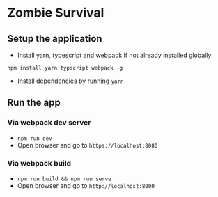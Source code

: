 # Zombie Survival

## Setup the application

- Install yarn, typescript and webpack if not already installed globally

`npm install yarn typscript webpack -g`

- Install dependencies by running `yarn`

## Run the app

### Via webpack dev server

- `npm run dev`
- Open browser and go to `https://localhost:8080`

### Via webpack build

- `npm run build && npm run serve`
- Open browser and go to `http://localhost:8000`